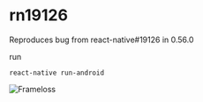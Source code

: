 # rn19126
Reproduces bug from react-native#19126 in 0.56.0

run 

```
react-native run-android
```

![Frameloss](https://media.giphy.com/media/BNaESOujp8hrZNLAMf/giphy.gif)
